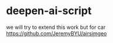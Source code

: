 # deepen-ai-script

we will try to extend this work but for car https://github.com/JeremyBYU/airsimgeo
